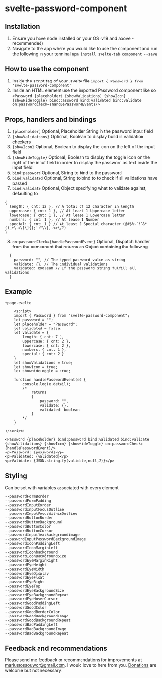 # svelte-password-component

## Installation

1. Ensure you have node installed on your OS (v19 and above - recommended)
2. Navigate to the app where you would like to use the component and run the following in your terminal
```npm install svelte-tab-component --save```

## How to use the component

1. Inside the script tag of your .svelte file ```import { Password } from 'svelte-password-component'```
2. Inside an HTML element use the imported Password component like so
```<Password {placeholder} {showValidations} {showIcon} {showHideToggle} bind:password bind:validated bind:validate  on:passwordCheck={handlePasswordEvent}/> ```

## Props, handlers and bindings
1. ```{placeholder}``` Optional, Placeholder String in the password input field
2. ```{showValidations}``` Optional, Boolean to display build in validation checkers
3. ```{showIcon}``` Optional, Boolean to display the icon on the left of the input field
4. ```{showHideToggle}``` Optional, Boolean to display the toggle icon on the right of the input field in order to display the password as text inside the input field
5. ```bind:password``` Optional, String to bind to the password
6. ```bind:validated``` Optional, String to bind to to check if all validations have passed
7. ```bind:validate``` Optional, Object specifying what to validate against, defaulting to
```
{
  length: { cnt: 12 }, // A total of 12 character in length
  uppercase: { cnt: 1 }, // At least 1 Uppercase letter
  lowercase: { cnt: 1 }, // At lease 1 Lowercase letter
  numbers: { cnt: 1 }, // At lease 1 Number
  special: { cnt: 1 } // At least 1 Special character (@#$%~`!^&*()_+\-=\[\]{};':"\\|,.<>\/?)
}
```
8. ```on:passwordCheck={handlePasswordEvent}``` Optional, Dispatch handler from the component that returns an Object containing the following
```
  {
    password: "", // The typed password value as string
    validate: {}, // The individual validations
    validated: boolean // If the password string fulfill all validations
  }
```

## Example
```+page.svelte```
``` 
    <script>
    import { Password } from "svelte-password-component";
    let password = "";
    let placeholder = "Password";
    let validated = false;
    let validate = {
        length: { cnt: 7 },
        uppercase: { cnt: 2 },
        lowercase: { cnt: 2 },
        numbers: { cnt: 1 },
        special: { cnt: 2 }
    }
    let showValidations = true;
    let showIcon = true;
    let showHideToggle = true;

    function handlePasswordEvent(e) {
        console.log(e.detail);
        /*
            returns
            {
                password: "",
                validate: {},
                validated: boolean
            }
        */
    }

</script>

<Password {placeholder} bind:password bind:validated bind:validate {showValidations} {showIcon} {showHideToggle} on:passwordCheck={handlePasswordEvent}/>
<p>Password: {password}</p>
<p>Validated: {validated}</p>
<p>Validate: {JSON.stringify(validate,null,2)}</p>

```


## Styling
Can be set with variables associated with every element
```
--passwordFormBorder
--passwordFormPadding
--passwordInputBorder
--passwordInputFocusOutline
--passwordInputFocusWithinOutline
--passwordButtonBorder
--passwordButtonBackground
--passwordButtonColor
--passwordButtonCursor
--passwordInputTextBackgroundImage
--paswordInputPasswordBackgroundImage
--passwordIconPaddingLeft
--passwordIconMarginLeft
--passwordIconbackground
--passwordIconBackgroundSize
--passwordEyeMarginRight
--passwordEyeHeight
--passwordEyeWidth
--passwordEyeDisplay
--passwordEyeFloat
--passwordEyeRight
--passwordEyeTop
--passwordEyeBackgroundSize
--passwordEyeBackgroundRepeat
--passwordEyeHoverCursor
--passwordGoodPaddingLeft
--passwordGoodColor
--passwordGoodBorderColor
--passwordGoodBackgroundImage
--passwordGoodBackgroundRepeat
--passwordBadPaddingLeft
--passwordBadBackgroundImage
--passwordBadBackgroundRepeat
```

## Feedback and recommendations
Please send me feedback or recommendations for improvements at mariusrossouwcr@gmail.com. I would love to here from you. [Donations](https://www.paypal.com/paypalme/MariusFRossouw) are welcome but not necessary.


